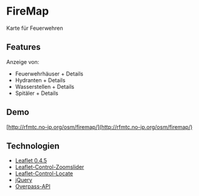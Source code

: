 ﻿# FireMap

Karte für Feuerwehren

## Features

Anzeige von:

* Feuerwehrhäuser + Details
* Hydranten + Details
* Wasserstellen + Details
* Spitäler + Details

## Demo

[http://rfmtc.no-ip.org/osm/firemap/](http://rfmtc.no-ip.org/osm/firemap/)

## Technologien

* [Leaflet 0.4.5](http://leafletjs.com/)
* [Leaflet-Control-Zoomslider](https://github.com/kartena/Leaflet.zoomslider)
* [Leaflet-Control-Locate](https://github.com/domoritz/leaflet-locatecontrol)
* [jQuery](http://jquery.com/)
* [Overpass-API](https://wiki.openstreetmap.org/wiki/Overpass_API)